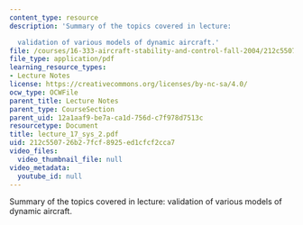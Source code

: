 ```yaml
---
content_type: resource
description: 'Summary of the topics covered in lecture:

  validation of various models of dynamic aircraft.'
file: /courses/16-333-aircraft-stability-and-control-fall-2004/212c550726b27fcf8925ed1cfcf2cca7_lecture_17_sys_2.pdf
file_type: application/pdf
learning_resource_types:
- Lecture Notes
license: https://creativecommons.org/licenses/by-nc-sa/4.0/
ocw_type: OCWFile
parent_title: Lecture Notes
parent_type: CourseSection
parent_uid: 12a1aaf9-be7a-ca1d-756d-c7f978d7513c
resourcetype: Document
title: lecture_17_sys_2.pdf
uid: 212c5507-26b2-7fcf-8925-ed1cfcf2cca7
video_files:
  video_thumbnail_file: null
video_metadata:
  youtube_id: null
---
```

Summary of the topics covered in lecture:
validation of various models of dynamic aircraft.